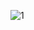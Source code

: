 ![1](https://user-images.githubusercontent.com/105930858/218306360-aa2c00cd-c053-485d-9d7d-4c24c1dea657.jpg)
